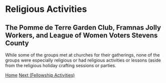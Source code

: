 # Religious Activities

## The Pomme de Terre Garden Club, Framnas Jolly Workers, and League of Women Voters Stevens County

While some of the groups met at churches for their gatherings, none of the groups were especially religious or had religious activities or lessons (aside from the religious holiday crafting sessions or parties.

[Home](/index.md)		[Next (Fellowship Activities)](/Fellowship.md)